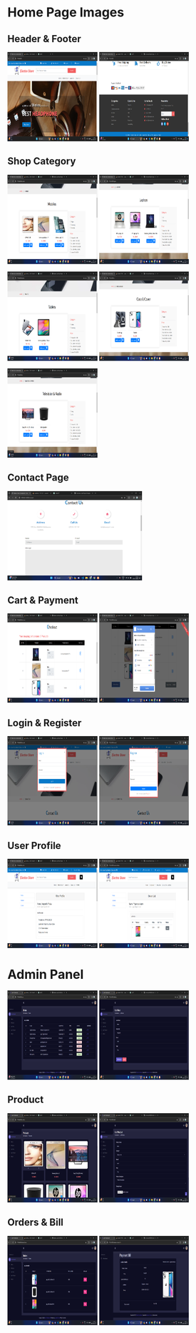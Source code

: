 # Home Page Images

## Header & Footer

<img src="/Project-Images/Home.png" style="height:200px;width:40%;">    <img src="/Project-Images/Home-2.png" style="height:200px;width:40%">

##  Shop Category

<img src="/Project-Images/Mobile.png" style="height:200px;width:40%;">   <img src="/Project-Images/Laptop.png" style="height:200px;width:40%;">

<img src="/Project-Images/Tab.png" style="height:200px;width:40%;">       <img src="/Project-Images/Case-cover.png" style="height:200px;width:40%;">

<img src="/Project-Images/Tv-audio.png" style="height:200px;width:40%;">

## Contact Page 

<img src="/Project-Images/contactus.png" style="height:200px;width:60%;">

## Cart & Payment

<img src="/Project-Images/cart.png" style="height:200px;width:40%;"> <img src="/Project-Images/payment.png" style="height:200px;width:40%;">

## Login & Register

<img src="/Project-Images/login.png" style="height:200px;width:40%;">  <img src="/Project-Images/register.png" style="height:200px;width:40%;">

## User Profile

<img src="/Project-Images/profile.png" style="height:200px;width:40%;"> <img src="/Project-Images/orderlist.png" style="height:200px;width:40%;">


# Admin Panel


<img src="/Project-Images/User.png" style="height:200px;width:40%;"> <img src="/Project-Images/adduser.png" style="height:200px;width:40%;">

## Product

<img src="/Project-Images/product.png" style="height:200px;width:40%;"> <img src="/Project-Images/addproduct.png" style="height:200px;width:40%;">

## Orders & Bill

<img src="/Project-Images/order.png" style="height:200px;width:40%;"> <img src="/Project-Images/bill.png" style="height:200px;width:40%;">

